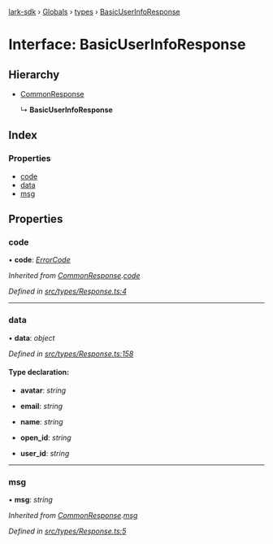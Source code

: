 [lark-sdk](../README.md) › [Globals](../globals.md) › [types](../modules/types.md) › [BasicUserInfoResponse](types.basicuserinforesponse.md)

# Interface: BasicUserInfoResponse

## Hierarchy

* [CommonResponse](types.commonresponse.md)

  ↳ **BasicUserInfoResponse**

## Index

### Properties

* [code](types.basicuserinforesponse.md#code)
* [data](types.basicuserinforesponse.md#data)
* [msg](types.basicuserinforesponse.md#msg)

## Properties

###  code

• **code**: *[ErrorCode](../modules/types.md#errorcode)*

*Inherited from [CommonResponse](types.commonresponse.md).[code](types.commonresponse.md#code)*

*Defined in [src/types/Response.ts:4](https://github.com/TbhT/lark-sdk/blob/5ecb791/src/types/Response.ts#L4)*

___

###  data

• **data**: *object*

*Defined in [src/types/Response.ts:158](https://github.com/TbhT/lark-sdk/blob/5ecb791/src/types/Response.ts#L158)*

#### Type declaration:

* **avatar**: *string*

* **email**: *string*

* **name**: *string*

* **open_id**: *string*

* **user_id**: *string*

___

###  msg

• **msg**: *string*

*Inherited from [CommonResponse](types.commonresponse.md).[msg](types.commonresponse.md#msg)*

*Defined in [src/types/Response.ts:5](https://github.com/TbhT/lark-sdk/blob/5ecb791/src/types/Response.ts#L5)*

